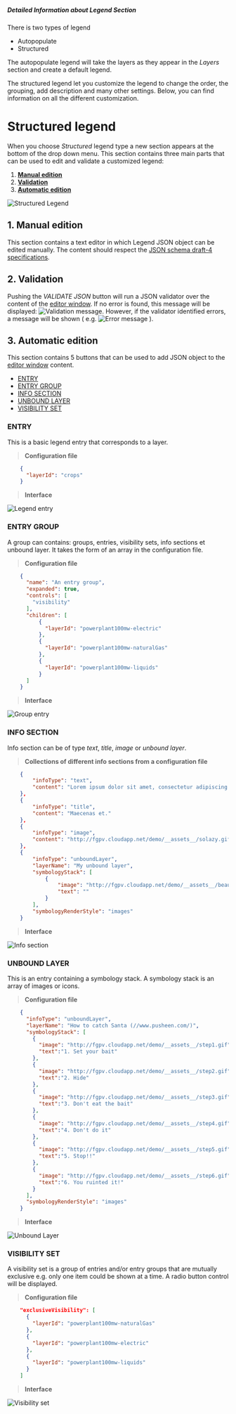 ##### Detailed Information about _Legend_ Section

There is two types of legend

* Autopopulate
* Structured

The autopopulate legend will take the layers as they appear in the _Layers_ section and create a default legend.

The structured legend let you customize the legend to change the order, the grouping, add description and many other settings. Below, you can find information on all the different customization.

# Structured legend

When you choose _Structured_ legend type a new section appears at the bottom of the drop down menu. This section contains three main parts that can be used to edit and validate a customized legend:

1. [**Manual edition**](##Manualedition)
2. [**Validation**](##Validation)
3. [**Automatic edition**](##Automaticedition)

![Structured Legend](./help/images/structLegendSections.png)

## 1. Manual edition

This section contains a text editor in which Legend JSON object can be edited manually. The content should respect the [JSON schema draft-4 specifications](http://json-schema.org/specification-links.html#draft-4).

## 2. Validation

Pushing the _VALIDATE JSON_ button will run a JSON validator over the content of the [editor window](##Manualedition). If no error is found, this message will be displayed: ![Validation message](./help/images/messLegendValidation.png). However, if the validator identified errors, a message will be shown
( e.g. ![Error message](./help/images/messLegendErrorValidation.png) ).

## 3. Automatic edition

This section contains 5 buttons that can be used to add JSON object to the [editor window](##Manualedition) content.

* [ENTRY](##ENTRY)
* [ENTRY GROUP](##ENTRYGROUP)
* [INFO SECTION](##INFOSECTION)
* [UNBOUND LAYER](##UNBOUNDLAYER)
* [VISIBILITY SET](##VISIBILITYSET)

### ENTRY

This is a basic legend entry that corresponds to a layer.

> **Configuration file**

```json
    {
      "layerId": "crops"
    }
```
> **Interface**

![Legend entry](./help/images/legendEntry.png)

### ENTRY GROUP

A group can contains: groups, entries, visibility sets, info sections et unbound layer. It takes the form of an array in the configuration file.

> **Configuration file**

```json
    {
      "name": "An entry group",
      "expanded": true,
      "controls": [
        "visibility"
      ],
      "children": [
          {
            "layerId": "powerplant100mw-electric"
          },
          {
            "layerId": "powerplant100mw-naturalGas"
          },
          {
            "layerId": "powerplant100mw-liquids"
          }
      ]
    }
```

> **Interface**

![Group entry](./help/images/legendEntryGroup.png)

### INFO SECTION

Info section can be of type _text_, _title_, _image_ or _unbound layer_.

> **Collections of different info sections from a configuration file**

```json
    {
        "infoType": "text",
        "content": "Lorem ipsum dolor sit amet, consectetur adipiscing elit. Morbi mauris augumattis at nunc et, pharetra feugiat ex. Maecenas et."
    },
    {
        "infoType": "title",
        "content": "Maecenas et."
    },
    {
        "infoType": "image",
        "content": "http://fgpv.cloudapp.net/demo/__assets__/solazy.gif"
    },
    {
        "infoType": "unboundLayer",
        "layerName": "My unbound layer",
        "symbologyStack": [
            {
                "image": "http://fgpv.cloudapp.net/demo/__assets__/beautiful.png",
                "text": ""
            }
        ],
        "symbologyRenderStyle": "images"
    }
```

> **Interface**

![Info section](./help/images/legendInfoSection.gif)

### UNBOUND LAYER

This is an entry containing a symbology stack. A symbology stack is an array of images or icons.

> **Configuration file**

```json
    {
      "infoType": "unboundLayer",
      "layerName": "How to catch Santa (//www.pusheen.com/)",
      "symbologyStack": [
        {
          "image": "http://fgpv.cloudapp.net/demo/__assets__/step1.gif",
          "text":"1. Set your bait"
        },
        {
          "image": "http://fgpv.cloudapp.net/demo/__assets__/step2.gif",
          "text":"2. Hide"
        },
        {
          "image": "http://fgpv.cloudapp.net/demo/__assets__/step3.gif",
          "text":"3. Don't eat the bait"
        },
        {
          "image": "http://fgpv.cloudapp.net/demo/__assets__/step4.gif",
          "text":"4. Don't do it"
        },
        {
          "image": "http://fgpv.cloudapp.net/demo/__assets__/step5.gif",
          "text":"5. Stop!!"
        },
        {
          "image": "http://fgpv.cloudapp.net/demo/__assets__/step6.gif",
          "text":"6. You ruinted it!"
        }
      ],
      "symbologyRenderStyle": "images"
    }
```

> **Interface**

![Unbound Layer](./help/images/legendUnboundLayer.gif)

### VISIBILITY SET

A visibility set is a group of entries and/or entry groups that are mutually exclusive e.g. only one item could be shown at a time. A radio button control will be displayed.

> **Configuration file**

```json
    "exclusiveVisibility": [
      {
        "layerId": "powerplant100mw-naturalGas"
      },
      {
        "layerId": "powerplant100mw-electric"
      },
      {
        "layerId": "powerplant100mw-liquids"
      }
    ]
```

> **Interface**

![Visibility set](./help/images/legendVisibilitySet.png)
